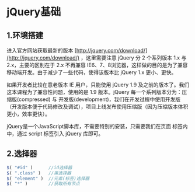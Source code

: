 # jQuery基础

## 1.环境搭建
进入官方网站获取最新的版本 [http://jquery.com/download/](http://jquery.com/download/)  ，这里需要注意 jQuery 分 2 个系列版本 1.x 与 2.x，主要的区别在于 2.x 不再兼容 IE6、7、8浏览器，这样做的目的是为了兼容移动端开发。由于减少了一些代码，使得该版本比 jQuery 1.x 更小、更快。<br>

如果开发者比较在意老版本 IE 用户，只能使用 jQuery 1.9 及之前的版本了。我们这本课程为了兼容性问题，使用的是 1.9 版本。jQuery 每一个系列版本分为：压缩版(compressed) 与 开发版(development)，我们在开发过程中使用开发版（开发版本便于代码修改及调试），项目上线发布使用压缩版（因为压缩版本体积更小，效率更快）。<br>

 jQuery是一个JavaScript脚本库，不需要特别的安装，只需要我们在页面 <head> 标签内中，通过 script 标签引入 jQuery 库即可。<br>

 ## 2.选择器
 ```js
$( "#id" )      //id选择器
$( ".class" )   //类选择器
$( "element" )  //元素(标签)选择器
$( "*" )        //获取所有节点
 ```